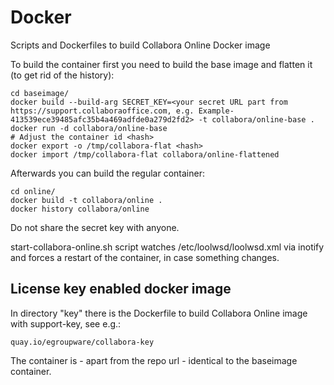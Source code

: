 # Docker
Scripts and Dockerfiles to build Collabora Online Docker image

To build the container first you need to build the base image and flatten it (to get rid of the history):

```
cd baseimage/
docker build --build-arg SECRET_KEY=<your secret URL part from https://support.collaboraoffice.com, e.g. Example-413539ece39485afc35b4a469adfde0a279d2fd2> -t collabora/online-base .
docker run -d collabora/online-base
# Adjust the container id <hash>
docker export -o /tmp/collabora-flat <hash>
docker import /tmp/collabora-flat collabora/online-flattened
```

Afterwards you can build the regular container:
```
cd online/
docker build -t collabora/online .
docker history collabora/online
```

Do not share the secret key with anyone.

start-collabora-online.sh script watches /etc/loolwsd/loolwsd.xml via inotify and forces a restart of the container, in case something changes.

## License key enabled docker image

In directory "key" there is the Dockerfile to build Collabora Online image with support-key, see e.g.:

    quay.io/egroupware/collabora-key

The container is - apart from the repo url - identical to the baseimage container.
